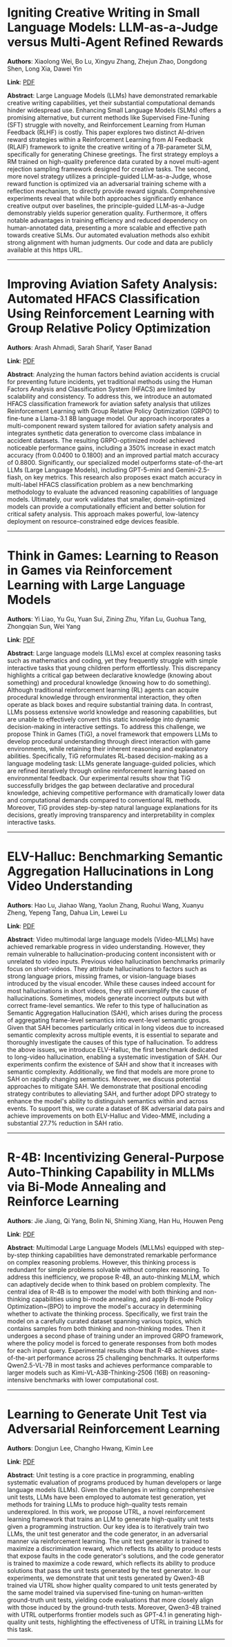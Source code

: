 # Igniting Creative Writing in Small Language Models: LLM-as-a-Judge versus Multi-Agent Refined Rewards 

**Authors**: Xiaolong Wei, Bo Lu, Xingyu Zhang, Zhejun Zhao, Dongdong Shen, Long Xia, Dawei Yin  

**Link**: [PDF](https://arxiv.org/pdf/2508.21476)  

**Abstract**: Large Language Models (LLMs) have demonstrated remarkable creative writing capabilities, yet their substantial computational demands hinder widespread use. Enhancing Small Language Models (SLMs) offers a promising alternative, but current methods like Supervised Fine-Tuning (SFT) struggle with novelty, and Reinforcement Learning from Human Feedback (RLHF) is costly. This paper explores two distinct AI-driven reward strategies within a Reinforcement Learning from AI Feedback (RLAIF) framework to ignite the creative writing of a 7B-parameter SLM, specifically for generating Chinese greetings. The first strategy employs a RM trained on high-quality preference data curated by a novel multi-agent rejection sampling framework designed for creative tasks. The second, more novel strategy utilizes a principle-guided LLM-as-a-Judge, whose reward function is optimized via an adversarial training scheme with a reflection mechanism, to directly provide reward signals. Comprehensive experiments reveal that while both approaches significantly enhance creative output over baselines, the principle-guided LLM-as-a-Judge demonstrably yields superior generation quality. Furthermore, it offers notable advantages in training efficiency and reduced dependency on human-annotated data, presenting a more scalable and effective path towards creative SLMs. Our automated evaluation methods also exhibit strong alignment with human judgments. Our code and data are publicly available at this https URL. 

---
# Improving Aviation Safety Analysis: Automated HFACS Classification Using Reinforcement Learning with Group Relative Policy Optimization 

**Authors**: Arash Ahmadi, Sarah Sharif, Yaser Banad  

**Link**: [PDF](https://arxiv.org/pdf/2508.21201)  

**Abstract**: Analyzing the human factors behind aviation accidents is crucial for preventing future incidents, yet traditional methods using the Human Factors Analysis and Classification System (HFACS) are limited by scalability and consistency. To address this, we introduce an automated HFACS classification framework for aviation safety analysis that utilizes Reinforcement Learning with Group Relative Policy Optimization (GRPO) to fine-tune a Llama-3.1 8B language model. Our approach incorporates a multi-component reward system tailored for aviation safety analysis and integrates synthetic data generation to overcome class imbalance in accident datasets. The resulting GRPO-optimized model achieved noticeable performance gains, including a 350% increase in exact match accuracy (from 0.0400 to 0.1800) and an improved partial match accuracy of 0.8800. Significantly, our specialized model outperforms state-of-the-art LLMs (Large Language Models), including GPT-5-mini and Gemini-2.5-fiash, on key metrics. This research also proposes exact match accuracy in multi-label HFACS classification problem as a new benchmarking methodology to evaluate the advanced reasoning capabilities of language models. Ultimately, our work validates that smaller, domain-optimized models can provide a computationally efficient and better solution for critical safety analysis. This approach makes powerful, low-latency deployment on resource-constrained edge devices feasible. 

---
# Think in Games: Learning to Reason in Games via Reinforcement Learning with Large Language Models 

**Authors**: Yi Liao, Yu Gu, Yuan Sui, Zining Zhu, Yifan Lu, Guohua Tang, Zhongqian Sun, Wei Yang  

**Link**: [PDF](https://arxiv.org/pdf/2508.21365)  

**Abstract**: Large language models (LLMs) excel at complex reasoning tasks such as mathematics and coding, yet they frequently struggle with simple interactive tasks that young children perform effortlessly. This discrepancy highlights a critical gap between declarative knowledge (knowing about something) and procedural knowledge (knowing how to do something). Although traditional reinforcement learning (RL) agents can acquire procedural knowledge through environmental interaction, they often operate as black boxes and require substantial training data. In contrast, LLMs possess extensive world knowledge and reasoning capabilities, but are unable to effectively convert this static knowledge into dynamic decision-making in interactive settings. To address this challenge, we propose Think in Games (TiG), a novel framework that empowers LLMs to develop procedural understanding through direct interaction with game environments, while retaining their inherent reasoning and explanatory abilities. Specifically, TiG reformulates RL-based decision-making as a language modeling task: LLMs generate language-guided policies, which are refined iteratively through online reinforcement learning based on environmental feedback. Our experimental results show that TiG successfully bridges the gap between declarative and procedural knowledge, achieving competitive performance with dramatically lower data and computational demands compared to conventional RL methods. Moreover, TiG provides step-by-step natural language explanations for its decisions, greatly improving transparency and interpretability in complex interactive tasks. 

---
# ELV-Halluc: Benchmarking Semantic Aggregation Hallucinations in Long Video Understanding 

**Authors**: Hao Lu, Jiahao Wang, Yaolun Zhang, Ruohui Wang, Xuanyu Zheng, Yepeng Tang, Dahua Lin, Lewei Lu  

**Link**: [PDF](https://arxiv.org/pdf/2508.21496)  

**Abstract**: Video multimodal large language models (Video-MLLMs) have achieved remarkable progress in video understanding. However, they remain vulnerable to hallucination-producing content inconsistent with or unrelated to video inputs. Previous video hallucination benchmarks primarily focus on short-videos. They attribute hallucinations to factors such as strong language priors, missing frames, or vision-language biases introduced by the visual encoder. While these causes indeed account for most hallucinations in short videos, they still oversimplify the cause of hallucinations. Sometimes, models generate incorrect outputs but with correct frame-level semantics. We refer to this type of hallucination as Semantic Aggregation Hallucination (SAH), which arises during the process of aggregating frame-level semantics into event-level semantic groups. Given that SAH becomes particularly critical in long videos due to increased semantic complexity across multiple events, it is essential to separate and thoroughly investigate the causes of this type of hallucination. To address the above issues, we introduce ELV-Halluc, the first benchmark dedicated to long-video hallucination, enabling a systematic investigation of SAH. Our experiments confirm the existence of SAH and show that it increases with semantic complexity. Additionally, we find that models are more prone to SAH on rapidly changing semantics. Moreover, we discuss potential approaches to mitigate SAH. We demonstrate that positional encoding strategy contributes to alleviating SAH, and further adopt DPO strategy to enhance the model's ability to distinguish semantics within and across events. To support this, we curate a dataset of 8K adversarial data pairs and achieve improvements on both ELV-Halluc and Video-MME, including a substantial 27.7% reduction in SAH ratio. 

---
# R-4B: Incentivizing General-Purpose Auto-Thinking Capability in MLLMs via Bi-Mode Annealing and Reinforce Learning 

**Authors**: Jie Jiang, Qi Yang, Bolin Ni, Shiming Xiang, Han Hu, Houwen Peng  

**Link**: [PDF](https://arxiv.org/pdf/2508.21113)  

**Abstract**: Multimodal Large Language Models (MLLMs) equipped with step-by-step thinking capabilities have demonstrated remarkable performance on complex reasoning problems. However, this thinking process is redundant for simple problems solvable without complex reasoning. To address this inefficiency, we propose R-4B, an auto-thinking MLLM, which can adaptively decide when to think based on problem complexity. The central idea of R-4B is to empower the model with both thinking and non-thinking capabilities using bi-mode annealing, and apply Bi-mode Policy Optimization~(BPO) to improve the model's accuracy in determining whether to activate the thinking process. Specifically, we first train the model on a carefully curated dataset spanning various topics, which contains samples from both thinking and non-thinking modes. Then it undergoes a second phase of training under an improved GRPO framework, where the policy model is forced to generate responses from both modes for each input query. Experimental results show that R-4B achieves state-of-the-art performance across 25 challenging benchmarks. It outperforms Qwen2.5-VL-7B in most tasks and achieves performance comparable to larger models such as Kimi-VL-A3B-Thinking-2506 (16B) on reasoning-intensive benchmarks with lower computational cost. 

---
# Learning to Generate Unit Test via Adversarial Reinforcement Learning 

**Authors**: Dongjun Lee, Changho Hwang, Kimin Lee  

**Link**: [PDF](https://arxiv.org/pdf/2508.21107)  

**Abstract**: Unit testing is a core practice in programming, enabling systematic evaluation of programs produced by human developers or large language models (LLMs). Given the challenges in writing comprehensive unit tests, LLMs have been employed to automate test generation, yet methods for training LLMs to produce high-quality tests remain underexplored. In this work, we propose UTRL, a novel reinforcement learning framework that trains an LLM to generate high-quality unit tests given a programming instruction. Our key idea is to iteratively train two LLMs, the unit test generator and the code generator, in an adversarial manner via reinforcement learning. The unit test generator is trained to maximize a discrimination reward, which reflects its ability to produce tests that expose faults in the code generator's solutions, and the code generator is trained to maximize a code reward, which reflects its ability to produce solutions that pass the unit tests generated by the test generator. In our experiments, we demonstrate that unit tests generated by Qwen3-4B trained via UTRL show higher quality compared to unit tests generated by the same model trained via supervised fine-tuning on human-written ground-truth unit tests, yielding code evaluations that more closely align with those induced by the ground-truth tests. Moreover, Qwen3-4B trained with UTRL outperforms frontier models such as GPT-4.1 in generating high-quality unit tests, highlighting the effectiveness of UTRL in training LLMs for this task. 

---
